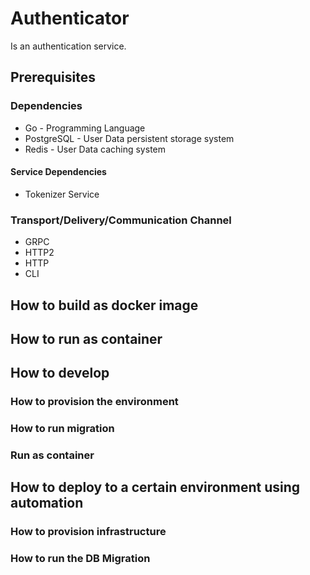 # Authenticator

Is an authentication service.

## Prerequisites

### Dependencies

- Go - Programming Language
- PostgreSQL - User Data persistent storage system
- Redis - User Data caching system

#### Service Dependencies

- Tokenizer Service

### Transport/Delivery/Communication Channel

- GRPC
- HTTP2
- HTTP
- CLI

## How to build as docker image

## How to run as container

## How to develop

### How to provision the environment

### How to run migration

### Run as container

## How to deploy to a certain environment using automation

### How to provision infrastructure

### How to run the DB Migration
